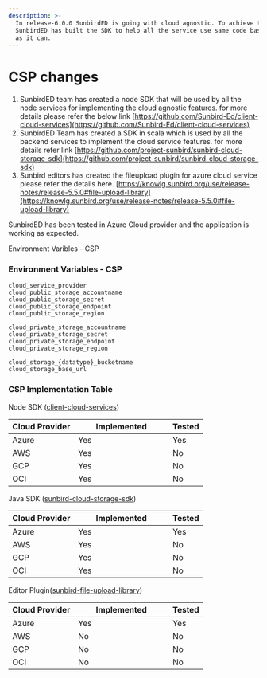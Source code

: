 ```yaml
---
description: >-
  In release-6.0.0 SunbirdED is going with cloud agnostic. To achieve this
  SunbirdED has built the SDK to help all the service use same code base as much
  as it can.
---
```


# CSP changes

1. SunbirdED team has created a node SDK that will be used by all the node services for implementing the cloud agnostic features. for more details please refer the below link [https://github.com/Sunbird-Ed/client-cloud-services](https://github.com/Sunbird-Ed/client-cloud-services)
2. SunbirdED Team has created a SDK in scala which is used by all the backend services to implement the cloud service features. for more details refer link [https://github.com/project-sunbird/sunbird-cloud-storage-sdk](https://github.com/project-sunbird/sunbird-cloud-storage-sdk)
3. Sunbird editors has created the fileupload plugin for azure cloud service please refer the details here. [https://knowlg.sunbird.org/use/release-notes/release-5.5.0#file-upload-library](https://knowlg.sunbird.org/use/release-notes/release-5.5.0#file-upload-library)

SunbirdED has been tested in Azure Cloud provider and the application is working as expected.

&#x20;Environment Varibles - CSP&#x20;

### Environment Variables - CSP

```
cloud_service_provider
cloud_public_storage_accountname
cloud_public_storage_secret
cloud_public_storage_endpoint
cloud_public_storage_region

cloud_private_storage_accountname
cloud_private_storage_secret
cloud_private_storage_endpoint
cloud_private_storage_region

cloud_storage_{datatype}_bucketname
cloud_storage_base_url
```

### CSP Implementation Table

Node SDK ([client-cloud-services](https://github.com/Sunbird-Ed/client-cloud-services))

<table><thead><tr><th>Cloud Provider</th><th width="174.33333333333331">Implemented</th><th>Tested</th></tr></thead><tbody><tr><td>Azure</td><td>Yes</td><td>Yes</td></tr><tr><td>AWS</td><td>Yes</td><td>No</td></tr><tr><td>GCP</td><td>Yes</td><td>No</td></tr><tr><td>OCI</td><td>Yes</td><td>No</td></tr></tbody></table>

&#x20;Java SDK ([sunbird-cloud-storage-sdk](https://github.com/project-sunbird/sunbird-cloud-storage-sdk))

<table><thead><tr><th>Cloud Provider</th><th width="174.33333333333331">Implemented</th><th>Tested</th></tr></thead><tbody><tr><td>Azure</td><td>Yes</td><td>Yes</td></tr><tr><td>AWS</td><td>Yes</td><td>No</td></tr><tr><td>GCP</td><td>Yes</td><td>No</td></tr><tr><td>OCI</td><td>Yes</td><td>No</td></tr></tbody></table>

Editor Plugin([sunbird-file-upload-library](https://github.com/Sunbird-Knowlg/sunbird-file-upload-library/tree/main))

<table><thead><tr><th>Cloud Provider</th><th width="174.33333333333331">Implemented</th><th>Tested</th></tr></thead><tbody><tr><td>Azure</td><td>Yes</td><td>Yes</td></tr><tr><td>AWS</td><td>No</td><td>No</td></tr><tr><td>GCP</td><td>No</td><td>No</td></tr><tr><td>OCI</td><td>No</td><td>No</td></tr></tbody></table>
